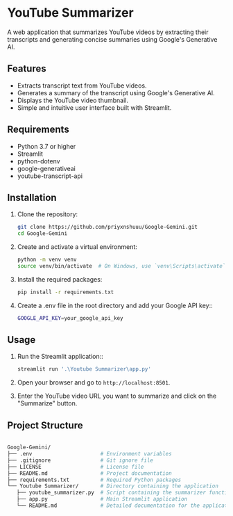 # YouTube Summarizer

A web application that summarizes YouTube videos by extracting their transcripts and generating concise summaries using Google's Generative AI.

## Features
- Extracts transcript text from YouTube videos.
- Generates a summary of the transcript using Google's Generative AI.
- Displays the YouTube video thumbnail.
- Simple and intuitive user interface built with Streamlit.

## Requirements

- Python 3.7 or higher
- Streamlit
- python-dotenv
- google-generativeai
- youtube-transcript-api

## Installation

1. Clone the repository:
   ```bash
   git clone https://github.com/priyxnshuuu/Google-Gemini.git
   cd Google-Gemini

2. Create and activate a virtual environment:
   ```bash
   python -m venv venv
   source venv/bin/activate  # On Windows, use `venv\Scripts\activate`

3. Install the required packages:
   ```bash
   pip install -r requirements.txt

4. Create a .env file in the root directory and add your Google API key::
   ```bash
   GOOGLE_API_KEY=your_google_api_key

## Usage

1. Run the Streamlit application::
   ```bash
   streamlit run '.\Youtube Summarizer\app.py'

2. Open your browser and go to `http://localhost:8501`.

3. Enter the YouTube video URL you want to summarize and click on the "Summarize" button.

## Project Structure

   ```bash

   Google-Gemini/
   ├── .env                      # Environment variables
   ├── .gitignore                # Git ignore file
   ├── LICENSE                   # License file
   ├── README.md                 # Project documentation
   ├── requirements.txt          # Required Python packages
   └── Youtube Summarizer/       # Directory containing the application
      ├── youtube_summarizer.py  # Script containing the summarizer functions
      ├── app.py                 # Main Streamlit application
      └── README.md              # Detailed documentation for the application